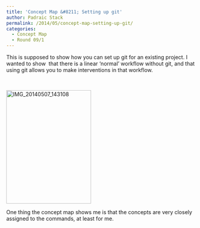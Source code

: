 ```yaml
---
title: 'Concept Map &#8211; Setting up git'
author: Padraic Stack
permalink: /2014/05/concept-map-setting-up-git/
categories:
  - Concept Map
  - Round 09/1
---
```

This is supposed to show how you can set up git for an existing project. I wanted to show  that there is a linear &#8216;normal&#8217; workflow without git, and that using git allows you to make interventions in that workflow.

&nbsp;

[<img class="alignnone size-medium wp-image-6978" alt="IMG_20140507_143108" src="http://teaching.software-carpentry.org/wp-content/uploads/2014/05/IMG_20140507_143108-225x300.jpg" width="225" height="300" />][1]

One thing the concept map shows me is that the concepts are very closely assigned to the commands, at least for me.

 [1]: http://teaching.software-carpentry.org/wp-content/uploads/2014/05/IMG_20140507_143108.jpg
